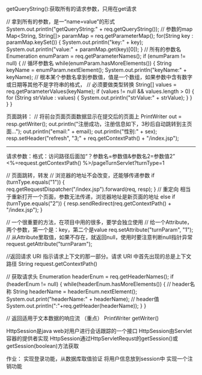 getQueryString():获取所有的请求参数，只用在get请求

 // 拿到所有的参数，是一“name=value”的形式
	    System.out.println("getQueryString:" + req.getQueryString());
	   // 参数的map
	    Map<String, String[]> paramMap = req.getParameterMap();
	    for(String key : paramMap.keySet())
	    {
	    	System.out.println("key:" + key);
	    	System.out.println("value:" + paramMap.get(key)[0]);
	    }
	    // 所有的参数名
	    Enumeration<String> enumParam = req.getParameterNames();
	    if (enumParam != null)
	    {
	    	// 循环参数名
	    	while(enumParam.hasMoreElements())
	    	{
	    		String keyName = enumParam.nextElement();
	    		System.out.println("keyName:" + keyName);
	    		// 根本某个参数名拿到参数值，值是一个数组，如果参数中含有数字或日期等其他不是字符串的格式，
	    		// 必须要做类型转换
	    		String[] values = req.getParameterValues(keyName);
	    		if (values != null && values.length > 0)
	    		{
	    			for (String strValue : values)
	    			{
	    				System.out.println("strValue:" + strValue);
	    			}
	    		}
	    	}
	    }

页面跳转：
// 将前台页面页面数据显示在提交后的页面上
		    PrintWriter out = resp.getWriter();
		    out.println("注册成功，注册信息如下，3秒后自动跳转到主页面...");
		    out.println("email:" + email);
		    out.println("性别:" + sex);
	    	resp.setHeader("refresh", "3;" + req.getContextPath() + "/index.jsp");

-----------------------------------------------
请求参数：格式：访问路径后面加“？参数名=参数值&参数名2=参数值2”
<%=request.getContextPath() %>/pageTurnServlet?turnType=1


// 页面跳转，转发
		// 浏览器的地址不会改变，还能够传递参数
		if (turnType.equals("1"))
		{
			req.getRequestDispatcher("/index.jsp").forward(req, resp);
		}
		// 重定向 相当于重新打开一个页面，参数无法传递，浏览器地址是新页面的地址
		else if (turnType.equals("2"))
		{
			resp.sendRedirect(req.getContextPath() + "/index.jsp");
		}

// 一个很重要的方法，在项目中用的很多，要学会独立使用
// 给一个Attribute，两个参数，第一个是：key，第二个是value
req.setAttribute("turnParam", "1");
// 从Attribute里取值，如果不存在，就返回null，使用时要注意判断null指针异常
request.getAttribute("turnParam");

//返回请求 URI 指示请求上下文的那一部分。请求 URI 中首先出现的总是上下文路径
String request.getContextPath() 

// 获取请求头
		Enumeration<String> headerEnum = req.getHeaderNames();
		if (headerEnum != null)
		{
			while(headerEnum.hasMoreElements())
			{
				// header名称
				String headerName = headerEnum.nextElement();
				System.out.print("headerName:" + headerName);
				// header值
				System.out.println(":"+req.getHeader(headerName));
			}
		}


// 返回适用于文本数据的响应流 （重点） 
PrintWriter getWriter()


HttpSession是java web对用户进行会话跟踪的一个接口
HttpSession由Servlet容器的提供者实现
HttpSession通过HttpServletRequst的getSession()或getSession(boolean)方法获取

作业：
实现登录功能，从数据库取值验证
将用户信息放到session中
实现一个注销功能

